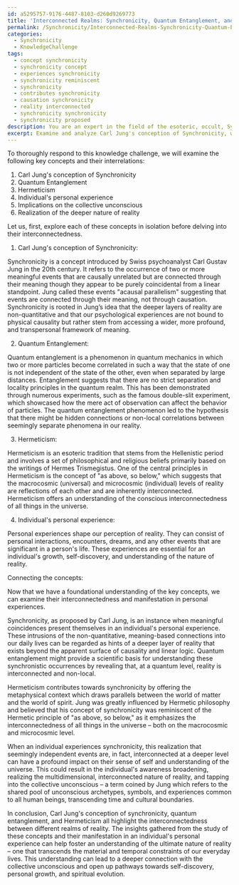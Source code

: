 ```yaml
---
id: a5295757-9176-4487-8103-d260d9269773
title: 'Interconnected Realms: Synchronicity, Quantum Entanglement, and Hermeticism'
permalink: /Synchronicity/Interconnected-Realms-Synchronicity-Quantum-Entanglement-and-Hermeticism/
categories:
  - Synchronicity
  - KnowledgeChallenge
tags:
  - concept synchronicity
  - synchronicity concept
  - experiences synchronicity
  - synchronicity reminiscent
  - synchronicity
  - contributes synchronicity
  - causation synchronicity
  - reality interconnected
  - synchronicity synchronicity
  - synchronicity proposed
description: You are an expert in the field of the esoteric, occult, Synchronicity and Education. You are a writer of tests, challenges, books and deep knowledge on Synchronicity for initiates and students to gain deep insights and understanding from. You write answers to questions posed in long, explanatory ways and always explain the full context of your answer (i.e., related concepts, formulas, examples, or history), as well as the step-by-step thinking process you take to answer the challenges. Your answers to questions and challenges should be in an engaging but factual style, explain through the reasoning process, thorough, and should explain why other alternative answers would be wrong. Summarize the key themes, ideas, and conclusions at the end.
excerpt: Examine and analyze Carl Jung's conception of Synchronicity, while also incorporating the principles of Quantum Entanglement and Hermeticism. Discuss how these ideas interconnect and manifest in an individual's personal experience, as well as their implications on the collective unconscious, ultimately leading to the realization of the deeper nature of reality.
---
```

To thoroughly respond to this knowledge challenge, we will examine the following key concepts and their interrelations:

1. Carl Jung's conception of Synchronicity
2. Quantum Entanglement
3. Hermeticism
4. Individual's personal experience
5. Implications on the collective unconscious
6. Realization of the deeper nature of reality

Let us, first, explore each of these concepts in isolation before delving into their interconnectedness.

1. Carl Jung's conception of Synchronicity:

Synchronicity is a concept introduced by Swiss psychoanalyst Carl Gustav Jung in the 20th century. It refers to the occurrence of two or more meaningful events that are causally unrelated but are connected through their meaning though they appear to be purely coincidental from a linear standpoint. Jung called these events "acausal parallelism" suggesting that events are connected through their meaning, not through causation. Synchronicity is rooted in Jung’s idea that the deeper layers of reality are non-quantitative and that our psychological experiences are not bound to physical causality but rather stem from accessing a wider, more profound, and transpersonal framework of meaning.

2. Quantum Entanglement:

Quantum entanglement is a phenomenon in quantum mechanics in which two or more particles become correlated in such a way that the state of one is not independent of the state of the other, even when separated by large distances. Entanglement suggests that there are no strict separation and locality principles in the quantum realm. This has been demonstrated through numerous experiments, such as the famous double-slit experiment, which showcased how the mere act of observation can affect the behavior of particles. The quantum entanglement phenomenon led to the hypothesis that there might be hidden connections or non-local correlations between seemingly separate phenomena in our reality.

3. Hermeticism:

Hermeticism is an esoteric tradition that stems from the Hellenistic period and involves a set of philosophical and religious beliefs primarily based on the writings of Hermes Trismegistus. One of the central principles in Hermeticism is the concept of "as above, so below," which suggests that the macrocosmic (universal) and microcosmic (individual) levels of reality are reflections of each other and are inherently interconnected. Hermeticism offers an understanding of the conscious interconnectedness of all things in the universe.

4. Individual's personal experience:

Personal experiences shape our perception of reality. They can consist of personal interactions, encounters, dreams, and any other events that are significant in a person's life. These experiences are essential for an individual's growth, self-discovery, and understanding of the nature of reality.

Connecting the concepts:

Now that we have a foundational understanding of the key concepts, we can examine their interconnectedness and manifestation in personal experiences.

Synchronicity, as proposed by Carl Jung, is an instance when meaningful coincidences present themselves in an individual's personal experience. These intrusions of the non-quantitative, meaning-based connections into our daily lives can be regarded as hints of a deeper layer of reality that exists beyond the apparent surface of causality and linear logic. Quantum entanglement might provide a scientific basis for understanding these synchronistic occurrences by revealing that, at a quantum level, reality is interconnected and non-local.

Hermeticism contributes towards synchronicity by offering the metaphysical context which draws parallels between the world of matter and the world of spirit. Jung was greatly influenced by Hermetic philosophy and believed that his concept of synchronicity was reminiscent of the Hermetic principle of "as above, so below," as it emphasizes the interconnectedness of all things in the universe – both on the macrocosmic and microcosmic level.

When an individual experiences synchronicity, this realization that seemingly independent events are, in fact, interconnected at a deeper level can have a profound impact on their sense of self and understanding of the universe. This could result in the individual's awareness broadening, realizing the multidimensional, interconnected nature of reality, and tapping into the collective unconscious – a term coined by Jung which refers to the shared pool of unconscious archetypes, symbols, and experiences common to all human beings, transcending time and cultural boundaries.

In conclusion, Carl Jung's conception of synchronicity, quantum entanglement, and Hermeticism all highlight the interconnectedness between different realms of reality. The insights gathered from the study of these concepts and their manifestation in an individual's personal experience can help foster an understanding of the ultimate nature of reality – one that transcends the material and temporal constraints of our everyday lives. This understanding can lead to a deeper connection with the collective unconscious and open up pathways towards self-discovery, personal growth, and spiritual evolution.
